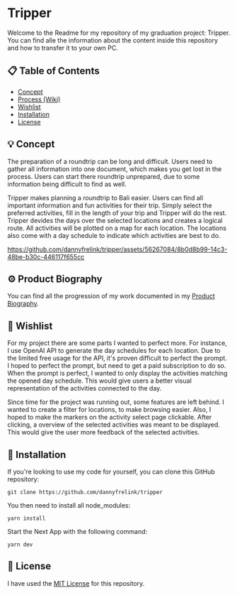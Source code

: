 # Tripper

Welcome to the Readme for my repository of my graduation project: Tripper. You can find alle the information about the content inside this repository and how to transfer it to your own PC.

## 📋 Table of Contents

- [Concept](https://github.com/dannyfrelink/tripper#-concept)
- [Process (Wiki)](https://github.com/dannyfrelink/tripper#%EF%B8%8F-product-biography)
- [Wishlist](https://github.com/dannyfrelink/tripper#-wishlist)
- [Installation](https://github.com/dannyfrelink/tripper#-installation)
- [License](https://github.com/dannyfrelink/tripper#-license)

## 💡 Concept

The preparation of a roundtrip can be long and difficult. Users need to gather all information into one document, which makes you get lost in the process. Users can start there roundtrip unprepared, due to some information being difficult to find as well.

Tripper makes planning a roundtrip to Bali easier. Users can find all important information and fun activities for their trip. Simply select the preferred activities, fill in the length of your trip and Tripper will do the rest. Tripper devides the days over the selected locations and creates a logical route. All activities will be plotted on a map for each location. The locations also come with a day schedule to indicate which activities are best to do.

https://github.com/dannyfrelink/tripper/assets/56267084/8b0d8b99-14c3-48be-b30c-446117f655cc

## ⚙️ Product Biography

You can find all the progression of my work documented in my [Product Biography](https://iced-holiday-4d4.notion.site/Productbiografie-f104d24e38464297934699662f349a90?pvs=4).

## 📝 Wishlist

For my project there are some parts I wanted to perfect more. For instance, I use OpenAI API to generate the day schedules for each location. Due to the limited free usage for the API, it's proven difficult to perfect the prompt. I hoped to perfect the prompt, but need to get a paid subscription to do so. When the prompt is perfect, I wanted to only display the activities matching the opened day schedule. This would give users a better visual representation of the activities connected to the day.

Since time for the project was running out, some features are left behind. I wanted to create a filter for locations, to make browsing easier. Also, I hoped to make the markers on the activity select page clickable. After clicking, a overview of the selected activities was meant to be displayed. This would give the user more feedback of the selected activities.

## 🔧 Installation

If you're looking to use my code for yourself, you can clone this GitHub repository:

```
git clone https://github.com/dannyfrelink/tripper
```

You then need to install all node_modules:

```
yarn install
```

Start the Next App with the following command:

```
yarn dev
```

## 📄 License

I have used the [MIT License](https://github.com/dannyfrelink/tripper/blob/main/LICENSE) for this repository.
